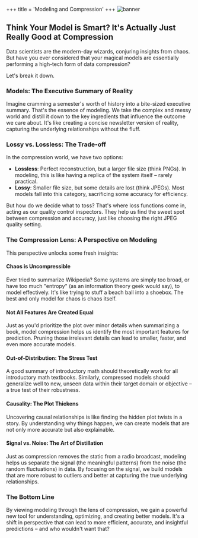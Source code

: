 +++
title = 'Modeling and Compression'
+++
![banner](/images/banner.jpg)

## Think Your Model is Smart? It's Actually Just Really Good at Compression

Data scientists are the modern-day wizards, conjuring insights from chaos. But have you ever considered that your magical models are essentially performing a high-tech form of data compression?

Let's break it down.

### Models: The Executive Summary of Reality

Imagine cramming a semester's worth of history into a bite-sized executive summary. That's the essence of modeling. We take the complex and messy world and distill it down to the key ingredients that influence the outcome we care about. It's like creating a concise newsletter version of reality, capturing the underlying relationships without the fluff.

### Lossy vs. Lossless: The Trade-off

In the compression world, we have two options:

- **Lossless**: Perfect reconstruction, but a larger file size (think PNGs). In modeling, this is like having a replica of the system itself – rarely practical.
- **Lossy**: Smaller file size, but some details are lost (think JPEGs). Most models fall into this category, sacrificing some accuracy for efficiency.

But how do we decide what to toss? That's where loss functions come in, acting as our quality control inspectors. They help us find the sweet spot between compression and accuracy, just like choosing the right JPEG quality setting.

### The Compression Lens: A Perspective on Modeling

This perspective unlocks some fresh insights:

#### Chaos is Uncompressible

Ever tried to summarize Wikipedia? Some systems are simply too broad, or have too much "entropy" (as an information theory geek would say), to model effectively. It's like trying to stuff a beach ball into a shoebox. The best and only model for chaos is chaos itself.

#### Not All Features Are Created Equal

Just as you'd prioritize the plot over minor details when summarizing a book, model compression helps us identify the most important features for prediction. Pruning those irrelevant details can lead to smaller, faster, and even more accurate models.

#### Out-of-Distribution: The Stress Test

A good summary of introductory math should theoretically work for all introductory math textbooks. Similarly, compressed models should generalize well to new, unseen data within their target domain or objective – a true test of their robustness.

#### Causality: The Plot Thickens

Uncovering causal relationships is like finding the hidden plot twists in a story. By understanding why things happen, we can create models that are not only more accurate but also explainable.

#### Signal vs. Noise: The Art of Distillation

Just as compression removes the static from a radio broadcast, modeling helps us separate the signal (the meaningful patterns) from the noise (the random fluctuations) in data. By focusing on the signal, we build models that are more robust to outliers and better at capturing the true underlying relationships.

### The Bottom Line

By viewing modeling through the lens of compression, we gain a powerful new tool for understanding, optimizing, and creating better models. It's a shift in perspective that can lead to more efficient, accurate, and insightful predictions – and who wouldn't want that?